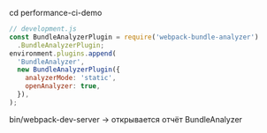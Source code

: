 cd performance-ci-demo

```js
// development.js
const BundleAnalyzerPlugin = require('webpack-bundle-analyzer')
  .BundleAnalyzerPlugin;
environment.plugins.append(
  'BundleAnalyzer',
  new BundleAnalyzerPlugin({
    analyzerMode: 'static',
    openAnalyzer: true,
  }),
);
```

bin/webpack-dev-server -> открывается отчёт BundleAnalyzer
